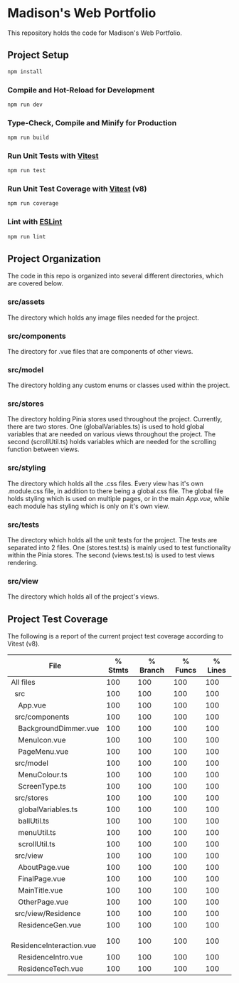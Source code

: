 # Madison's Web Portfolio

This repository holds the code for Madison's Web Portfolio.

## Project Setup

```sh
npm install
```

### Compile and Hot-Reload for Development

```sh
npm run dev
```

### Type-Check, Compile and Minify for Production

```sh
npm run build
```

### Run Unit Tests with [Vitest](https://vitest.dev/)

```sh
npm run test
```

### Run Unit Test Coverage with [Vitest](https://vitest.dev/guide/coverage) (v8)

```sh
npm run coverage
```

### Lint with [ESLint](https://eslint.org/)

```sh
npm run lint
```

## Project Organization

The code in this repo is organized into several different directories, which are covered below.

### src/assets

The directory which holds any image files needed for the project.

### src/components

The directory for .vue files that are components of other views.

### src/model

The directory holding any custom enums or classes used within the project.

### src/stores

The directory holding Pinia stores used throughout the project. Currently, there are two stores. One (globalVariables.ts) is used to hold global variables that are needed on various views throughout the project. The second (scrollUtil.ts) holds variables which are needed for the scrolling function between views.

### src/styling

The directory which holds all the .css files. Every view has it's own .module.css file, in addition to there being a global.css file. The global file holds styling which is used on multiple pages, or in the main _App.vue_, while each module has styling which is only on it's own view.

### src/tests

The directory which holds all the unit tests for the project. The tests are separated into 2 files. One (stores.test.ts) is mainly used to test functionality within the Pinia stores. The second (views.test.ts) is used to test views rendering.

### src/view

The directory which holds all of the project's views.

## Project Test Coverage

The following is a report of the current project test coverage according to Vitest (v8).

| File                                 | % Stmts | % Branch | % Funcs | % Lines |
| ------------------------------------ | ------- | -------- | ------- | ------- |
| All files                            | 100     | 100      | 100     | 100     |
| &ensp;src                            | 100     | 100      | 100     | 100     |
| &ensp;&ensp;App.vue                  | 100     | 100      | 100     | 100     |
| &ensp;src/components                 | 100     | 100      | 100     | 100     |
| &ensp;&ensp;BackgroundDimmer.vue     | 100     | 100      | 100     | 100     |
| &ensp;&ensp;MenuIcon.vue             | 100     | 100      | 100     | 100     |
| &ensp;&ensp;PageMenu.vue             | 100     | 100      | 100     | 100     |
| &ensp;src/model                      | 100     | 100      | 100     | 100     |
| &ensp;&ensp;MenuColour.ts            | 100     | 100      | 100     | 100     |
| &ensp;&ensp;ScreenType.ts            | 100     | 100      | 100     | 100     |
| &ensp;src/stores                     | 100     | 100      | 100     | 100     |
| &ensp;&ensp;globalVariables.ts       | 100     | 100      | 100     | 100     |
| &ensp;&ensp;ballUtil.ts              | 100     | 100      | 100     | 100     |
| &ensp;&ensp;menuUtil.ts              | 100     | 100      | 100     | 100     |
| &ensp;&ensp;scrollUtil.ts            | 100     | 100      | 100     | 100     |
| &ensp;src/view                       | 100     | 100      | 100     | 100     |
| &ensp;&ensp;AboutPage.vue            | 100     | 100      | 100     | 100     |
| &ensp;&ensp;FinalPage.vue            | 100     | 100      | 100     | 100     |
| &ensp;&ensp;MainTitle.vue            | 100     | 100      | 100     | 100     |
| &ensp;&ensp;OtherPage.vue            | 100     | 100      | 100     | 100     |
| &ensp;src/view/Residence             | 100     | 100      | 100     | 100     |
| &ensp;&ensp;ResidenceGen.vue         | 100     | 100      | 100     | 100     |
| &ensp;&ensp;ResidenceInteraction.vue | 100     | 100      | 100     | 100     |
| &ensp;&ensp;ResidenceIntro.vue       | 100     | 100      | 100     | 100     |
| &ensp;&ensp;ResidenceTech.vue        | 100     | 100      | 100     | 100     |
